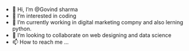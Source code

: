 - 👋 Hi, I’m @Govind sharma
- 👀 I’m interested in coding
- 🌱 I’m currently working in digital marketing compny and also lerning python.
- 💞️ I’m looking to collaborate on web designing and data science
- 📫 How to reach me ...

<!---
behrari/behrari is a ✨ special ✨ repository because its `README.md` (this file) appears on your GitHub profile.
You can click the Preview link to take a look at your changes.
--->
